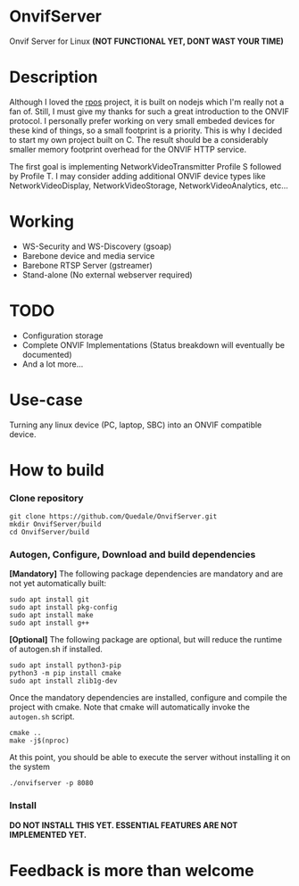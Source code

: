 # OnvifServer
Onvif Server for Linux <b>(NOT FUNCTIONAL YET, DONT WAST YOUR TIME)</b>


# Description
Although I loved the [rpos](https://github.com/Quedale/rpos) project, it is built on nodejs which I'm really not a fan of. Still, I must give my thanks for such a great introduction to the ONVIF protocol.
I personally prefer working on very small embeded devices for these kind of things, so a small footprint is a priority. 
This is why I decided to start my own project built on C.
The result should be a considerably smaller memory footprint overhead for the ONVIF HTTP service.

The first goal is implementing NetworkVideoTransmitter Profile S followed by Profile T.
I may consider adding additional ONVIF device types like NetworkVideoDisplay, NetworkVideoStorage, NetworkVideoAnalytics, etc...

# Working
- WS-Security and WS-Discovery (gsoap)
- Barebone device and media service
- Barebone RTSP Server (gstreamer)
- Stand-alone (No external webserver required)

# TODO
- Configuration storage
- Complete ONVIF Implementations (Status breakdown will eventually be documented)
- And a lot more...

# Use-case
Turning any linux device (PC, laptop, SBC) into an ONVIF compatible device.

# How to build
### Clone repository
```
git clone https://github.com/Quedale/OnvifServer.git
mkdir OnvifServer/build
cd OnvifServer/build
```

### Autogen, Configure, Download and build dependencies
**[Mandatory]** The following package dependencies are mandatory and are not yet automatically built:
```
sudo apt install git
sudo apt install pkg-config
sudo apt install make
sudo apt install g++
```
**[Optional]** The following package are optional, but will reduce the runtime of autogen.sh if installed.
```
sudo apt install python3-pip
python3 -m pip install cmake
sudo apt install zlib1g-dev
```

Once the mandatory dependencies are installed, configure and compile the project with cmake.
Note that cmake will automatically invoke the `autogen.sh` script.
```
cmake ..
make -j$(nproc)
```
At this point, you should be able to execute the server without installing it on the system

```
./onvifserver -p 8080
```

### Install
<b>DO NOT INSTALL THIS YET. ESSENTIAL FEATURES ARE NOT IMPLEMENTED YET.</b>

# 
# Feedback is more than welcome